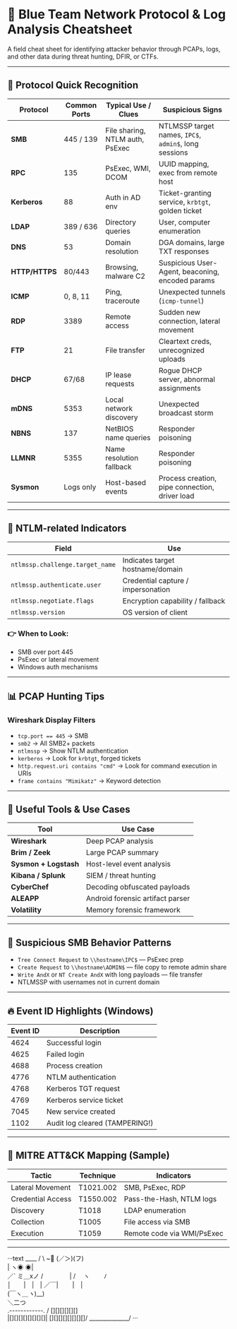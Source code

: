 # 🔐 Blue Team Network Protocol & Log Analysis Cheatsheet

A field cheat sheet for identifying attacker behavior through PCAPs, logs, and other data during threat hunting, DFIR, or CTFs.

---

## 🧠 Protocol Quick Recognition

| Protocol  | Common Ports | Typical Use / Clues | Suspicious Signs |
|-----------|--------------|---------------------|------------------|
| **SMB**   | 445 / 139     | File sharing, NTLM auth, PsExec | NTLMSSP target names, `IPC$`, `admin$`, long sessions |
| **RPC**   | 135           | PsExec, WMI, DCOM   | UUID mapping, exec from remote host |
| **Kerberos** | 88         | Auth in AD env      | Ticket-granting service, `krbtgt`, golden ticket |
| **LDAP**  | 389 / 636     | Directory queries    | User, computer enumeration |
| **DNS**   | 53            | Domain resolution    | DGA domains, large TXT responses |
| **HTTP/HTTPS** | 80/443   | Browsing, malware C2 | Suspicious User-Agent, beaconing, encoded params |
| **ICMP**  | 0, 8, 11      | Ping, traceroute     | Unexpected tunnels (`icmp-tunnel`) |
| **RDP**   | 3389          | Remote access        | Sudden new connection, lateral movement |
| **FTP**   | 21            | File transfer        | Cleartext creds, unrecognized uploads |
| **DHCP**  | 67/68         | IP lease requests    | Rogue DHCP server, abnormal assignments |
| **mDNS**  | 5353          | Local network discovery | Unexpected broadcast storm |
| **NBNS**  | 137           | NetBIOS name queries | Responder poisoning |
| **LLMNR** | 5355          | Name resolution fallback | Responder poisoning |
| **Sysmon**| Logs only     | Host-based events    | Process creation, pipe connection, driver load |

---

## 🔎 NTLM-related Indicators

| Field | Use |
|-------|-----|
| `ntlmssp.challenge.target_name` | Indicates target hostname/domain |
| `ntlmssp.authenticate.user`    | Credential capture / impersonation |
| `ntlmssp.negotiate.flags`      | Encryption capability / fallback |
| `ntlmssp.version`              | OS version of client |

### 👉 When to Look:
- SMB over port 445
- PsExec or lateral movement
- Windows auth mechanisms

---

## 📊 PCAP Hunting Tips

### Wireshark Display Filters

- `tcp.port == 445` → SMB
- `smb2` → All SMB2+ packets
- `ntlmssp` → Show NTLM authentication
- `kerberos` → Look for `krbtgt`, forged tickets
- `http.request.uri contains "cmd"` → Look for command execution in URIs
- `frame contains "Mimikatz"` → Keyword detection

---

## 🧰 Useful Tools & Use Cases

| Tool            | Use Case |
|-----------------|----------|
| **Wireshark**   | Deep PCAP analysis |
| **Brim / Zeek** | Large PCAP summary |
| **Sysmon + Logstash** | Host-level event analysis |
| **Kibana / Splunk**   | SIEM / threat hunting |
| **CyberChef**   | Decoding obfuscated payloads |
| **ALEAPP**      | Android forensic artifact parser |
| **Volatility**  | Memory forensic framework |

---

## 🧩 Suspicious SMB Behavior Patterns

- `Tree Connect Request` to `\\hostname\IPC$` — PsExec prep
- `Create Request` to `\\hostname\ADMIN$` — file copy to remote admin share
- `Write AndX` or `NT Create AndX` with long payloads — file transfer
- NTLMSSP with usernames not in current domain

---

## 🔥 Event ID Highlights (Windows)

| Event ID | Description |
|----------|-------------|
| 4624     | Successful login |
| 4625     | Failed login |
| 4688     | Process creation |
| 4776     | NTLM authentication |
| 4768     | Kerberos TGT request |
| 4769     | Kerberos service ticket |
| 7045     | New service created |
| 1102     | Audit log cleared (TAMPERING!) |

---

## 🧬 MITRE ATT&CK Mapping (Sample)

| Tactic      | Technique | Indicators |
|-------------|-----------|------------|
| Lateral Movement | T1021.002 | SMB, PsExec, RDP |
| Credential Access | T1550.002 | Pass-the-Hash, NTLM logs |
| Discovery         | T1018     | LDAP enumeration |
| Collection        | T1005     | File access via SMB |
| Execution         | T1059     | Remote code via WMI/PsExec |


---
···text
       ____
      /    \  ~🎵
    (／＞)(フ)   
    | ヽ◉ ◉|   
   ／` ミ＿xノ 
  /　　　　 | 
 /　 ヽ　　 ﾉ   
│　　|　|　|
／￣|　　 |　|       
(￣ヽ＿_ヽ_)__)  
＼二つ             
  .------------.
 / [][][][][][] \
|[][][][][][][][]|
\[][][][][][][][]/
 \______________/
···